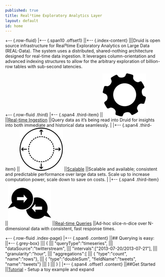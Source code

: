 ```yaml
---
published: true
title: Real²time Exploratory Analytics Layer
layout: default
id: home
---
```


+-- {.row-fluid}
|+-- {.span10 .offset1}
||+-- {.index-content}
|||Druid is open source infrastructure for Real&sup2;time Exploratory Analytics on Large Data (REAL-Data). The system uses a distributed, shared-nothing architecture designed for real-time data ingestion. It leverages column-orientation and advanced indexing structures to allow for the arbitrary exploration of billion-row tables with sub-second latencies. 

+-- {.row-fluid .third}
|+-- {.span4 .third-item}
||[![meaningless markety image](img/realtime.jpg)](druid.html#realtime)
||[Real-time Ingestion](druid.html#realtime)
||Query data as it’s being read into Druid for insights into both immediate and historical data seamlessly.
|
|+-- {.span4 .third-item}
||[![meaningless markety image](img/scalable.jpg)](druid.html#scalable)
||[Scalable](druid.html#scalable)
||Scalable and available; consistent and predictable performance over large data sets.  Scale up to increase computation power, scale down to save on costs.
|
|+-- {.span4 .third-item}
||[![meaningless markety image](img/responsive.jpg)](druid.html#hri)
||[Real-time Queries](druid.html#hri)
||Ad-hoc slice-n-dice over N-dimensional data with consistent, fast response times.

+-- {.row-fluid .index-page}
|+-- {.span6 .content}
||## Querying is easy:
||+-- {.grey-box}
|||    {
|||      "queryType":"timeseries",
|||      "dataSource":"twitterstream",
|||      "intervals":["2013-07-20/2013-07-21"],
|||      "granularity":"hour",
|||      "aggregations":[
|||          { "type":"count", "name":"rows"},
|||          { "type":"doubleSum", "fieldName":"tweets", "name":"tweets"}
|||      ]
|||    }
|
|+-- {.span4 .offset1 .content}
||##Get Started
||[Tutorial](https://github.com/metamx/druid/wiki/Tutorial) - Setup a toy example and expand